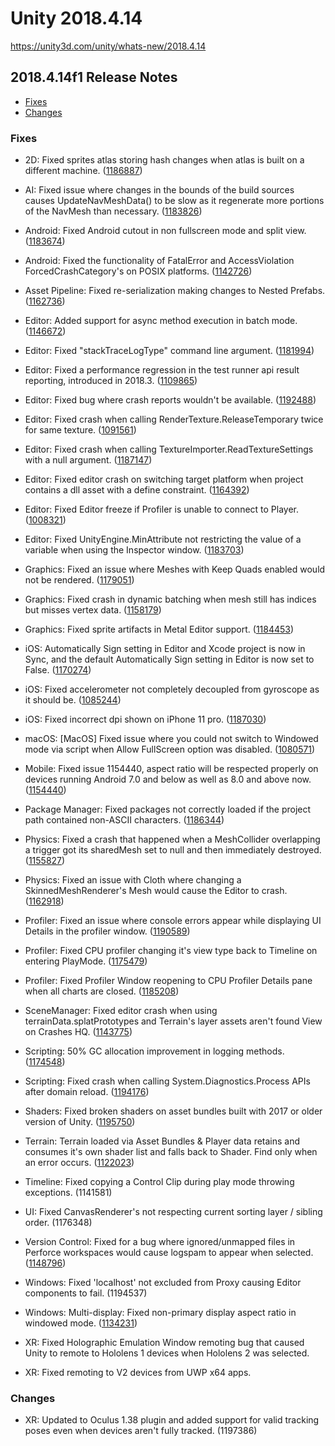 # Unity 2018.4.14

https://unity3d.com/unity/whats-new/2018.4.14

## 2018.4.14f1 Release Notes

- [Fixes](#fixes)
- [Changes](#changes)


### Fixes

*   2D: Fixed sprites atlas storing hash changes when atlas is built on a different machine. ([1186887](https://issuetracker.unity3d.com/issues/sprite-atlas-stored-hash-changes-when-atlas-is-built-on-a-different-machine))
    
*   AI: Fixed issue where changes in the bounds of the build sources causes UpdateNavMeshData() to be slow as it regenerate more portions of the NavMesh than necessary. ([1183826](https://issuetracker.unity3d.com/issues/performance-of-navmeshbuilder-dot-updatenavmeshdata-spike-up-to-10-times))
    
*   Android: Fixed Android cutout in non fullscreen mode and split view. ([1183674](https://issuetracker.unity3d.com/issues/android-screen-dot-safearea-and-screen-dot-cutouts-return-incorrect-values-on-phones-with-notches-when-screen-dot-fullscreen-equals-equals-false))
    
*   Android: Fixed the functionality of FatalError and AccessViolation ForcedCrashCategory's on POSIX platforms. ([1142726](https://issuetracker.unity3d.com/issues/application-dot-forcecrash-slash-utils-dot-forcecrash-not-all-forcedcrashcategories-produce-a-crash))
    
*   Asset Pipeline: Fixed re-serialization making changes to Nested Prefabs. ([1162736](https://issuetracker.unity3d.com/issues/re-serialization-make-changes-to-nested-prefabs))
    
*   Editor: Added support for async method execution in batch mode. ([1146672](https://issuetracker.unity3d.com/issues/executemethod-does-not-await-and-exits-without-completing-when-the-method-is-async))
    
*   Editor: Fixed "stackTraceLogType" command line argument. ([1181994](https://issuetracker.unity3d.com/issues/exceptions-still-include-a-stack-trace-after-setting-application-dot-setstacktracelogtype-to-stacktracelogtype-dot-none))
    
*   Editor: Fixed a performance regression in the test runner api result reporting, introduced in 2018.3. ([1109865](https://issuetracker.unity3d.com/issues/editmode-tests-performance-downgrade-in-2018-dot-3-and-later-versions))
    
*   Editor: Fixed bug where crash reports wouldn't be available. ([1192488](https://issuetracker.unity3d.com/issues/macos-cloud-diagnostics-and-analytics-services-do-not-work-when-enabled-via-preprocessor))
    
*   Editor: Fixed crash when calling RenderTexture.ReleaseTemporary twice for same texture. ([1091561](https://issuetracker.unity3d.com/issues/editor-crashes-with-renderbuffermanager-textures-garbagecollect-when-calling-rendertexture-dot-releasetemporary-twice))
    
*   Editor: Fixed crash when calling TextureImporter.ReadTextureSettings with a null argument. ([1187147](https://issuetracker.unity3d.com/issues/crash-on-marshalling-outmarshaller-when-textureimporter-dot-readtexturesettings-argument-is-null))
    
*   Editor: Fixed editor crash on switching target platform when project contains a dll asset with a define constraint. ([1164392](https://issuetracker.unity3d.com/issues/unity-2018-editor-crash-on-switching-target-platform-when-project-contains-a-dll-asset-with-a-define-constraint))
    
*   Editor: Fixed Editor freeze if Profiler is unable to connect to Player. ([1008321](https://issuetracker.unity3d.com/issues/editor-freezes-if-profiler-is-unable-to-connect-to-player))
    
*   Editor: Fixed UnityEngine.MinAttribute not restricting the value of a variable when using the Inspector window. ([1183703](https://issuetracker.unity3d.com/issues/unityengine-dot-minattribute-is-not-restricting-the-value-of-a-variable-when-using-the-inspector-window))
    
*   Graphics: Fixed an issue where Meshes with Keep Quads enabled would not be rendered. ([1179051](https://issuetracker.unity3d.com/issues/models-are-invisible-in-unity-player-when-using-import-options-keep-quads-enabled-and-read-slash-write-enabled-disabled))
    
*   Graphics: Fixed crash in dynamic batching when mesh still has indices but misses vertex data. ([1158179](https://issuetracker.unity3d.com/issues/unity-editor-crashes-on-transformverticesstridedref-when-entering-play-mode-with-dynamic-batching-enabled))
    
*   Graphics: Fixed sprite artifacts in Metal Editor support. ([1184453](https://issuetracker.unity3d.com/issues/macos-sprites-are-rendered-with-graphical-artifacts-when-metal-editor-support-is-enabled))
    
*   iOS: Automatically Sign setting in Editor and Xcode project is now in Sync, and the default Automatically Sign setting in Editor is now set to False. ([1170274](https://issuetracker.unity3d.com/issues/ios-automatically-sign-setting-enabled-by-default-in-editor-appears-disabled-in-xcode-in-case-of-batch-build))
    
*   iOS: Fixed accelerometer not completely decoupled from gyroscope as it should be. ([1085244](https://issuetracker.unity3d.com/issues/ios-the-accelerometer-stops-working-when-disabling-the-gyroscope-in-build))
    
*   iOS: Fixed incorrect dpi shown on iPhone 11 pro. ([1187030](https://issuetracker.unity3d.com/issues/ios-screen-dot-dpi-returns-wrong-value-for-iphone-11-pro))
    
*   macOS: \[MacOS\] Fixed issue where you could not switch to Windowed mode via script when Allow FullScreen option was disabled. ([1080571](https://issuetracker.unity3d.com/issues/osx-switching-to-windowed-via-scripting-api-fails-when-allow-fullscreen-switch-is-not-checked))
    
*   Mobile: Fixed issue 1154440, aspect ratio will be respected properly on devices running Android 7.0 and below as well as 8.0 and above now. ([1154440](https://issuetracker.unity3d.com/issues/meta-data-element-for-max-aspect-ratio-configuration-is-not-present-in-unity-2018-dot-4))
    
*   Package Manager: Fixed packages not correctly loaded if the project path contained non-ASCII characters. ([1186344](https://issuetracker.unity3d.com/issues/assets-in-packages-are-not-correctly-loaded-if-the-project-path-contains-non-ascii-characters))
    
*   Physics: Fixed a crash that happened when a MeshCollider overlapping a trigger got its sharedMesh set to null and then immediately destroyed. ([1155827](https://issuetracker.unity3d.com/issues/crash-on-physicsscene-processtriggerenterexits-when-splitting-meshes-that-also-exit-a-trigger-with-ontriggerexit))
    
*   Physics: Fixed an issue with Cloth where changing a SkinnedMeshRenderer's Mesh would cause the Editor to crash. ([1162918](https://issuetracker.unity3d.com/issues/crash-on-block-remove-when-changing-mesh-to-plane-in-skinned-mesh-renderer-while-cloth-component-attached))
    
*   Profiler: Fixed an issue where console errors appear while displaying UI Details in the profiler window. ([1190589](https://issuetracker.unity3d.com/issues/ui-details-profiler-does-not-display-any-information-when-selected-and-throws-exceptions-when-ui-module-is-disabled))
    
*   Profiler: Fixed CPU profiler changing it's view type back to Timeline on entering PlayMode. ([1175479](https://issuetracker.unity3d.com/issues/profiler-entering-play-mode-resets-the-profiler-preferences-to-cpu-usage-timeline))
    
*   Profiler: Fixed Profiler Window reopening to CPU Profiler Details pane when all charts are closed. ([1185208](https://issuetracker.unity3d.com/issues/profiler-when-all-charts-are-closed-reopening-the-profiler-window-will-show-cpu-profiler-details))
    
*   SceneManager: Fixed editor crash when using terrainData.splatPrototypes and Terrain's layer assets aren't found View on Crashes HQ. ([1143775](https://issuetracker.unity3d.com/issues/editor-hard-crashes-when-selecting-a-game-object-in-hierarchy))
    
*   Scripting: 50% GC allocation improvement in logging methods. ([1174548](https://issuetracker.unity3d.com/issues/logstringtoconsole-is-performing-too-many-allocations-when-printing-to-console-which-results-in-calling-gc-dot-collect-often))
    
*   Scripting: Fixed crash when calling System.Diagnostics.Process APIs after domain reload. ([1194176](https://issuetracker.unity3d.com/issues/editor-crashes-at-rtlentercriticalsection-when-the-assembly-is-reloaded))
    
*   Shaders: Fixed broken shaders on asset bundles built with 2017 or older version of Unity. ([1195750](https://issuetracker.unity3d.com/issues/shader-is-rendered-incorrectly-when-loaded-from-an-asset-bundle-made-in-unity-2017-dot-4-in-a-newer-version))
    
*   Terrain: Terrain loaded via Asset Bundles & Player data retains and consumes it's own shader list and falls back to Shader. Find only when an error occurs. ([1122023](https://issuetracker.unity3d.com/issues/terrain-not-visible-when-loaded-from-asset-bundle-and-has-draw-instanced-enabled))
    
*   Timeline: Fixed copying a Control Clip during play mode throwing exceptions. (1141581)
    
*   UI: Fixed CanvasRenderer's not respecting current sorting layer / sibling order. (1176348)
    
*   Version Control: Fixed for a bug where ignored/unmapped files in Perforce workspaces would cause logspam to appear when selected. ([1148796](https://issuetracker.unity3d.com/issues/perforce-integration-editor-constantly-emits-warnings-when-selecting-a-file-ignored-in-stream-view))
    
*   Windows: Fixed 'localhost' not excluded from Proxy causing Editor components to fail. (1194537)
    
*   Windows: Multi-display: Fixed non-primary display aspect ratio in windowed mode. ([1134231](https://issuetracker.unity3d.com/issues/view-on-second-display-appears-squashed-when-build-is-launched-in-windowed-mode))
    
*   XR: Fixed Holographic Emulation Window remoting bug that caused Unity to remote to Hololens 1 devices when Hololens 2 was selected.
    
*   XR: Fixed remoting to V2 devices from UWP x64 apps.
    

### Changes

*   XR: Updated to Oculus 1.38 plugin and added support for valid tracking poses even when devices aren't fully tracked. (1197386)